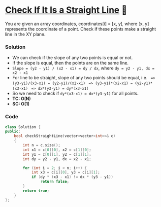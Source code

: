 # [Check If It Is a Straight Line](https://leetcode.com/problems/check-if-it-is-a-straight-line/) 🌟

You are given an array coordinates, coordinates[i] = [x, y], where [x, y] represents the coordinate of a point. Check if these points make a straight line in the XY plane.

### Solution

-   We can check if the slope of any two points is equal or not.
-   If the slope is equal, then the points are on the same line.
-   `Slope = (y2 - y1) / (x2 - x1) = dy / dx`, where `dy = y2 - y1, dx = x2 - x1`
-   For line to be straight, slope of any two points should be equal, i.e.
    ` => (y3-y1)/(x3-x1) = (y2-y1)/(x2-x1)`
    ` => (y3-y1)*(x2-x1) = (y2-y1)*(x3-x1)`
    ` => dx*(y3-y1) = dy*(x3-x1)`
-   So we need to check if `dy*(x3-x1) = dx*(y3-y1)` for all points.
-   **TC: O(N)**
-   **SC: O(1)**

### Code

```cpp
class Solution {
public:
    bool checkStraightLine(vector<vector<int>>& c)
    {
        int n = c.size();
        int x1 = c[0][0], x2 = c[1][0];
        int y1 = c[0][1], y2 = c[1][1];
        int dy = y2 - y1, dx = x2 - x1;

        for (int i = 2; i < n; i++) {
            int x3 = c[i][0], y3 = c[i][1];
            if (dy * (x3 - x1) != dx * (y3 - y1))
                return false;
        }
        return true;
    }
};
```
